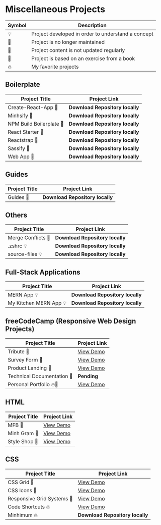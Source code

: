 # Miscellaneous Projects

| Symbol | Description                                        |
| ------ | -------------------------------------------------- |
| 💡     | Project developed in order to understand a concept |
| 📕     | Project is no longer maintained                    |
| 👶     | Project content is not updated regularly           |
| 📝     | Project is based on an exercise from a book        |
| 🔥     | My favorite projects                               |

## Boilerplate

| Project Title            | Project Link                    |
| ------------------------ | ------------------------------- |
| Create-React-App 📕      | **Download Repository locally** |
| Minhsify 📕              | **Download Repository locally** |
| NPM Build Boilerplate 📕 | **Download Repository locally** |
| React Starter 📕         | **Download Repository locally** |
| Reactstrap 📕            | **Download Repository locally** |
| Sassify 📕               | **Download Repository locally** |
| Web App 📕               | **Download Repository locally** |

## Guides

| Project Title | Project Link                    |
| ------------- | ------------------------------- |
| Guides 📝     | **Download Repository locally** |

## Others

| Project Title      | Project Link                    |
| ------------------ | ------------------------------- |
| Merge Conflicts 📝 | **Download Repository locally** |
| .zshrc 💡          | **Download Repository locally** |
| source-files 💡    | **Download Repository locally** |

## Full-Stack Applications

| Project Title          | Project Link                    |
| ---------------------- | ------------------------------- |
| MERN App 💡            | **Download Repository locally** |
| My Kitchen MERN App 💡 | **Download Repository locally** |

## freeCodeCamp (Responsive Web Design Projects)

| Project Title              | Project Link                                                                                   |
| -------------------------- | ---------------------------------------------------------------------------------------------- |
| Tribute 📝                 | [View Demo](https://inspiring-allen-29579f.netlify.com/)                                       |
| Survey Form 📝             | [View Demo](https://frosty-mirzakhani-b996a1.netlify.com/)                                     |
| Product Landing 📝         | [View Demo](https://tpkahlon.github.io/miscellaneous-projects/product-landing-page/index.html) |
| Technical Documentation 📝 | **Pending**                                                                                    |
| Personal Portfolio 🔥📝    | [View Demo](https://lucid-hopper-f9ed06.netlify.com/)                                          |

## HTML

| Project Title | Project Link                                                  |
| ------------- | ------------------------------------------------------------- |
| MFB 📝        | [View Demo](https://tender-volhard-b4c7ce.netlify.com/)       |
| Minh Gram 📝  | [View Demo](https://priceless-aryabhata-d89266.netlify.com/)  |
| Style Shop 📝 | [View Demo](https://gracious-stonebraker-011ba3.netlify.com/) |

## CSS

| Project Title              | Project Link                                              |
| -------------------------- | --------------------------------------------------------- |
| CSS Grid 📝                | [View Demo](https://laughing-davinci-cd3731.netlify.com/) |
| CSS Icons 📝               | [View Demo](https://keen-rosalind-e2a771.netlify.com/)    |
| Responsive Grid Systems 📝 | [View Demo](https://xenodochial-jang-4643e5.netlify.com/) |
| Code Shortcuts 🔥          | [View Demo](https://kind-hamilton-2c37fc.netlify.com/)    |
| Minhimum 🔥                | **Download Repository locally**                           |
